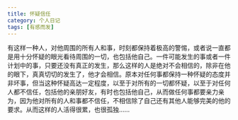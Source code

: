 ```yaml
---
title: 怀疑信任
category: 个人日记
tags: [有感而发]
---
```


有这样一种人，对他周围的所有人和事，时刻都保持着极高的警惕，或者说一直都是用十分怀疑的眼光看待周围的一切，也包括他自己。一件可能发生的事或者一件计划中的事，只要还没有真正的发生，那么这样的人是绝对不会相信的，除非在他的眼下，真真切切的发生了，他才会相信。原本对任何事都保持一种怀疑的态度并非坏事，但当这种怀疑高达一定程度，以至于对所有的一切都怀疑，以至于对任何人都不信任，包括他的亲朋好友，有时也包括他自己，从而做任何事都要亲力亲为，因为他对所有的人和事都不信任，不相信除了自己还有其他人能够完美的他的要求。从而这样的人活得很累，也很孤独……
